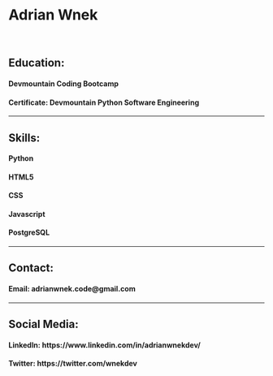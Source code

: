 <h1>Adrian Wnek</h1>
<br>
<h2>Education:</h2>
<h4>Devmountain Coding Bootcamp</h4>
<h4>Certificate: Devmountain Python Software Engineering</h4>
<hr>
<h2>Skills:</h2>
<h4>Python</h4>
<h4>HTML5</h4>
<h4>CSS</h4>
<h4>Javascript</h4>
<h4>PostgreSQL</h4>
<hr>
<h2>Contact:</h2>
<h4>Email: adrianwnek.code@gmail.com</h4>
<hr>
<h2>Social Media:</h2>
<h4>LinkedIn: https://www.linkedin.com/in/adrianwnekdev/</h4>
<h4>Twitter: https://twitter.com/wnekdev</h4>
<!---
AdrianWnek/AdrianWnek is a ✨ special ✨ repository because its `README.md` (this file) appears on your GitHub profile.
You can click the Preview link to take a look at your changes.
---></p>

